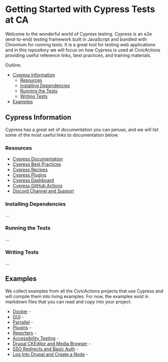 # Getting Started with Cypress Tests at CA

Welcome to the wonderful world of Cypress testing. Cypress is an e2e (end-to-end) testing framework built in 
JavaScript and bundled with Chromium for running tests. It is a great tool for testing web applications and in this 
repository we will focus on how Cypress is used at CivicActions providing useful reference links, best practices, 
and training materials.

Outline:
- [Cypress Information](#cypress-information)
  - [Resources](#resources)
  - [Installing Dependencies](#installing-dependencies)
  - [Running the Tests](#running-the-tests)
  - [Writing Tests](#writing-tests)
- [Examples](#examples)

## Cypress Information

Cypress has a great set of documentation you can peruse, and we will list some of the most useful links to 
documentation below. 

### Resources

- [Cypress Documentation](https://docs.cypress.io/guides/overview/why-cypress)
- [Cypress Best Practices](https://docs.cypress.io/guides/references/best-practices)
- [Cypress Recipes](https://docs.cypress.io/examples/examples/recipes)
- [Cypress Plugins](https://docs.cypress.io/plugins)
- [Cypress Dashboard](https://docs.cypress.io/guides/dashboard/introduction)
- [Cypress GitHub Actions](https://docs.cypress.io/guides/continuous-integration/github-actions)
- [Discord Channel and Support](https://docs.cypress.io/guides/references/troubleshooting#Support-channels)

### Installing Dependencies

...

### Running the Tests

...

### Writing Tests

...

## Examples

We collect examples from all the CivicActions projects that use Cypress and will compile them into living examples. 
For now, the examples exist in markdown files that you can read and copy into your project.

- [Docker](Docker.md) - 
- [GUI](GUI.md) - 
- [Parrallel](Parallel.md) - 
- [Plugins](Plugins.md) -
- [Reporters](Reporters.md) -
- [Accessibility Testing](examples/accessibility-testing.md) -
- [Drupal CKEditor and Media Browser](examples/DrupalCKEditorAndMediaBrowser.md) -
- [SSO Redirects and Basic Auth](examples/HandleSSORedirectAndBasicAuth.md) -
- [Log Into Drupal and Create a Node](examples/LogIntoDrupalAndCreateANode.md) -


